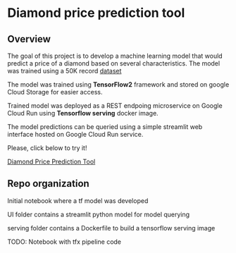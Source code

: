 # Diamond price prediction tool

## Overview

The goal of this project is to develop a machine learning model that would predict a price of a diamond based on several characteristics. The model was trained using a 50K record [dataset](https://www.kaggle.com/shivam2503/diamonds)

The model was trained using **TensorFlow2** framework and stored on google Cloud Storage for easier access. 

Trained model was deployed as a REST endpoing microservice on Google Cloud Run using **Tensorflow serving** docker image. 

The model predictions can be queried using a simple streamlit web interface hosted on Google Cloud Run service. 

Please, click below to try it!

<a href="https://diamonds-ui-image-bfpumxj2xa-uc.a.run.app/" target="_blank"> Diamond Price Prediction Tool</a> 

## Repo organization

Initial notebook where a tf model was developed

UI folder contains a streamlit python model for model querying

serving folder contains a Dockerfile to build a tensorflow serving image

TODO: Notebook with tfx pipeline code 


